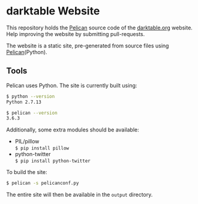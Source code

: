 
# darktable Website

This repository holds the [Pelican][] source code of the [darktable.org][] website. Help improving the website by submitting pull-requests.

[darktable.org]: http://darktable.org
[Pelican]: https://blog.getpelican.com/

The website is a static site, pre-generated from source files using [Pelican][](Python).


## Tools

Pelican uses Python.
The site is currently built using:

```bash
$ python --version
Python 2.7.13

$ pelican --version
3.6.3
```

Additionally, some extra modules should be available:

* PIL/pillow  
 `$ pip install pillow`
* python-twitter  
 `$ pip install python-twitter`

To build the site:
```bash
$ pelican -s pelicanconf.py
```
The entire site will then be available in the `output` directory.
